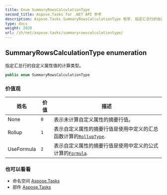 ```yaml
---
title: Enum SummaryRowsCalculationType
second_title: Aspose.Tasks for .NET API 参考
description: Aspose.Tasks.SummaryRowsCalculationType 枚举. 指定汇总行的自定义属性值的计算类型
type: docs
weight: 2020
url: /zh/net/aspose.tasks/summaryrowscalculationtype/
---
```

## SummaryRowsCalculationType enumeration

指定汇总行的自定义属性值的计算类型。

```csharp
public enum SummaryRowsCalculationType
```

### 价值观

| 姓名 | 价值 | 描述 |
| --- | --- | --- |
| None | `0` | 表示未计算自定义属性的摘要行值。 |
| Rollup | `1` | 表示自定义属性的摘要行值是使用中定义的汇总函数计算的[`RollupType`](../extendedattributedefinition/rolluptype/). |
| UseFormula | `2` | 表示自定义属性的摘要行值是使用中定义的公式计算的[`Formula`](../extendedattributedefinition/formula/). |

### 也可以看看

* 命名空间 [Aspose.Tasks](../../aspose.tasks/)
* 部件 [Aspose.Tasks](../../)


